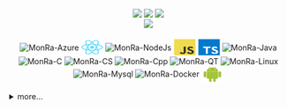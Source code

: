 <!--Hello
<h2><img src="https://emojis.slackmojis.com/emojis/images/1531849430/4246/blob-sunglasses.gif?1531849430" width="30"/> Hi There👋 , I'm MonRá! <img src="https://media.giphy.com/media/12oufCB0MyZ1Go/giphy.gif" width="50"><img src="https://i.giphy.com/9KawrQzIwdAYg.webp" width="50"></h2>
-->

<div>
  </p>
  <div align="center">
   <a href="https://www.facebook.com/ramon.chaib" target="_blank"><img src="https://img.shields.io/badge/-Facebook-%230077B5?style=for-the-badge&logo=facebook&logoColor=white" target="_blank"></a> 
  <a href="https://www.instagram.com/monrapps/" target="_blank"><img src="https://img.shields.io/badge/-Instagram-%23E4405F?style=for-the-badge&logo=instagram&logoColor=white" target="_blank"></a>
  <a href="https://www.linkedin.com/in/ramon-chaib-27007635/" target="_blank"><img src="https://img.shields.io/badge/-LinkedIn-%230077B5?style=for-the-badge&logo=linkedin&logoColor=white" target="_blank"></a>   
</div>

<div align="center">
  <img src="https://i.giphy.com/MM0Jrc8BHKx3y.webp">
</div>
  
 <div style="display: inline_block" align="center"><br>
  <img align="center" alt="MonRa-Azure" height="30" width="40" src="https://cdn.jsdelivr.net/gh/devicons/devicon/icons/azure/azure-original.svg">
  <img align="center" alt="MonRa-React" height="30" width="40" src="https://raw.githubusercontent.com/devicons/devicon/master/icons/react/react-original.svg">
  <img align="center" alt="MonRa-NodeJs" height="30" width="40" src="https://cdn.jsdelivr.net/gh/devicons/devicon/icons/nodejs/nodejs-original.svg">
  <img align="center" alt="MonRa-Js" height="30" width="40" src="https://raw.githubusercontent.com/devicons/devicon/master/icons/javascript/javascript-original.svg">     <img align="center" alt="MonRa-Ts" height="30" width="40" src="https://raw.githubusercontent.com/devicons/devicon/master/icons/typescript/typescript-original.svg">
  <img align="center" alt="MonRa-Java" height="30" width="40" src="https://cdn.jsdelivr.net/gh/devicons/devicon/icons/java/java-original.svg">
  <img align="center" alt="MonRa-C" height="30" width="40" src="https://cdn.jsdelivr.net/gh/devicons/devicon/icons/c/c-original.svg">
  <img align="center" alt="MonRa-CS" height="30" width="40" src="https://cdn.jsdelivr.net/gh/devicons/devicon/icons/csharp/csharp-original.svg">
  <img align="center" alt="MonRa-Cpp" height="30" width="40" src="https://cdn.jsdelivr.net/gh/devicons/devicon/icons/cplusplus/cplusplus-original.svg">
  <img align="center" alt="MonRa-QT" height="30" width="40" src="https://cdn.jsdelivr.net/gh/devicons/devicon/icons/qt/qt-original.svg">
  <img align="center" alt="MonRa-Linux" height="30" width="40" src="https://cdn.jsdelivr.net/gh/devicons/devicon/icons/linux/linux-original.svg">
  <img align="center" alt="MonRa-Mysql" height="30" width="40" src="https://cdn.jsdelivr.net/gh/devicons/devicon/icons/mysql/mysql-original.svg">
  <img align="center" alt="MonRa-Docker" height="30" width="40" src="https://cdn.jsdelivr.net/gh/devicons/devicon/icons/docker/docker-original.svg">  
  <img align="center" alt="MonRa-Android" height="30" width="40" src="https://github.com/devicons/devicon/blob/master/icons/android/android-original.svg">
  
</div>
</a>

</br>
<!--
[![github activity graph](https://activity-graph.herokuapp.com/graph?username=monrapps&theme=chartreuse-dark)](https://github.com/monrapps/)
-->
<div>
<details>
      <summary>more...</summary>
      
<!--
### <img src="https://media.giphy.com/media/VgCDAzcKvsR6OM0uWg/giphy.gif" width="50"> A little more about me...  

```javascript
const monra = {
    pronouns: "He" | "Him",
    code: ["any"],
    askMeAbout: ["any"],
    technologies: {
        backEnd: {
            js: ["any"],
        },
        mobileApp: {
            native: ["Android Development"]
        },
        devOps: ["AWS", "Docker🐳", "Route53", "Nginx"],
        databases: ["mongo", "MySql", "sqlite"],
        misc: ["Firebase", "Socket.IO", "selenium", "open-cv", "php", "SuiteApp"]
    },
    architecture: ["Serverless Architecture", "Progressive web applications", "Single page applications"],
    currentFocus: "Building Robots to ease opertations",
    funFact: "There are two ways to write error-free programs; only the third one works"
};
```
-->

---
<!--START_SECTION:waka-->
![Code Time](http://img.shields.io/badge/Code%20Time-1%2C317%20hrs%2022%20mins-blue)

![Profile Views](http://img.shields.io/badge/Profile%20Views-0-blue)

![Lines of code](https://img.shields.io/badge/From%20Hello%20World%20I%27ve%20Written-5.1%20million%20lines%20of%20code-blue)

**🐱 My GitHub Data** 

> 📦 74.7 kB Used in GitHub's Storage 
 > 
> 🏆 4,334 Contributions in the Year 2025
 > 
> 🚫 Not Opted to Hire
 > 
> 📜 25 Public Repositories 
 > 
> 🔑 23 Private Repositories 
 > 
**I'm an Early 🐤** 

```text
🌞 Morning                9862 commits        ████████░░░░░░░░░░░░░░░░░   31.44 % 
🌆 Daytime                13319 commits       ███████████░░░░░░░░░░░░░░   42.46 % 
🌃 Evening                4446 commits        ████░░░░░░░░░░░░░░░░░░░░░   14.17 % 
🌙 Night                  3740 commits        ███░░░░░░░░░░░░░░░░░░░░░░   11.92 % 
```
📅 **I'm Most Productive on Thursday** 

```text
Monday                   5684 commits        █████░░░░░░░░░░░░░░░░░░░░   18.12 % 
Tuesday                  5831 commits        █████░░░░░░░░░░░░░░░░░░░░   18.59 % 
Wednesday                6008 commits        █████░░░░░░░░░░░░░░░░░░░░   19.15 % 
Thursday                 6833 commits        █████░░░░░░░░░░░░░░░░░░░░   21.78 % 
Friday                   4386 commits        ███░░░░░░░░░░░░░░░░░░░░░░   13.98 % 
Saturday                 1483 commits        █░░░░░░░░░░░░░░░░░░░░░░░░   04.73 % 
Sunday                   1142 commits        █░░░░░░░░░░░░░░░░░░░░░░░░   03.64 % 
```


📊 **This Week I Spent My Time On** 

```text
🕑︎ Time Zone: America/Sao_Paulo

💬 Programming Languages: 
Python                   8 hrs 15 mins       █████████░░░░░░░░░░░░░░░░   36.50 % 
Markdown                 5 hrs 11 mins       ██████░░░░░░░░░░░░░░░░░░░   22.95 % 
JSON                     2 hrs 42 mins       ███░░░░░░░░░░░░░░░░░░░░░░   11.94 % 
YAML                     2 hrs 38 mins       ███░░░░░░░░░░░░░░░░░░░░░░   11.67 % 
Other                    1 hr 32 mins        ██░░░░░░░░░░░░░░░░░░░░░░░   06.80 % 

🔥 Editors: 
Cursor                   22 hrs 37 mins      █████████████████████████   100.00 % 

🐱‍💻 Projects: 
nlm-gww-watcher          17 hrs 56 mins      ████████████████████░░░░░   79.28 % 
frigate                  2 hrs 29 mins       ███░░░░░░░░░░░░░░░░░░░░░░   10.98 % 
gridsafe-ota-c           57 mins             █░░░░░░░░░░░░░░░░░░░░░░░░   04.20 % 
chatbot                  46 mins             █░░░░░░░░░░░░░░░░░░░░░░░░   03.46 % 
gww-v6i                  18 mins             ░░░░░░░░░░░░░░░░░░░░░░░░░   01.35 % 

💻 Operating System: 
WSL                      22 hrs 37 mins      █████████████████████████   100.00 % 
```

**I Mostly Code in C++** 

```text
C                        17 repos            ████░░░░░░░░░░░░░░░░░░░░░   17.89 % 
Python                   14 repos            ████░░░░░░░░░░░░░░░░░░░░░   14.74 % 
JavaScript               10 repos            ███░░░░░░░░░░░░░░░░░░░░░░   10.53 % 
Shell                    6 repos             ██░░░░░░░░░░░░░░░░░░░░░░░   06.32 % 
HTML                     6 repos             ██░░░░░░░░░░░░░░░░░░░░░░░   06.32 % 
```



**Timeline**

![Lines of Code chart](https://raw.githubusercontent.com/monrapps/monrapps/master/assets/bar_graph.png)


 Last Updated on 26/09/2025 21:22:47 UTC
<!--END_SECTION:waka-->
